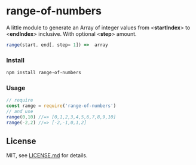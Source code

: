 # range-of-numbers
A little module to generate an Array of integer values from <**startIndex**> to <**endIndex**> inclusive. With optional <**step**> amount.
```js
range(start, end[, step= 1]) =>  array
```
### Install
```bash
npm install range-of-numbers
```
### Usage
```js
// require
const range = require('range-of-numbers')
// and use
range(0,10) //=> [0,1,2,3,4,5,6,7,8,9,10]
range(-2,2) //=> [-2,-1,0,1,2]
```
## License
MIT, see [LICENSE.md](http://github.com/endziu/range-of-numbers/blob/master/LICENSE.md) for details.